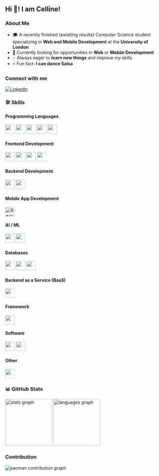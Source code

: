 
<h2 align="left">Hi 👋! I am Celline!</h2>

###

### About Me  
- 🎓 A recently finished (awaiting results) Computer Science student specializing in **Web and Mobile Development** at the **University of London**  
- 🌱 Currently looking for opportunities in **Web** or **Mobile Development**  
- 💡 Always eager to **learn new things** and improve my skills
- ⚡ Fun fact: **I can dance Salsa**

### Connect with me  
[![LinkedIn](https://img.shields.io/badge/LinkedIn-Celline%20Maccabee-blue?style=for-the-badge&logo=linkedin)](https://www.linkedin.com/in/celline-maccabee-b63792273/)

### 🛠️ Skills  

#### Programming Languages  
<div>
  <img src="https://cdn.jsdelivr.net/gh/devicons/devicon/icons/javascript/javascript-original.svg" height="30" />
  <img src="https://cdn.jsdelivr.net/gh/devicons/devicon/icons/typescript/typescript-original.svg" height="30" />
  <img src="https://cdn.jsdelivr.net/gh/devicons/devicon/icons/python/python-original.svg" height="30" />
  <img src="https://cdn.jsdelivr.net/gh/devicons/devicon/icons/cplusplus/cplusplus-original.svg" height="30" />
  <img src="https://cdn.jsdelivr.net/gh/devicons/devicon/icons/csharp/csharp-original.svg" height="30" />
</div>

#### Frontend Development  
<div>
  <img src="https://cdn.jsdelivr.net/gh/devicons/devicon/icons/react/react-original.svg" height="30" />
  <img src="https://cdn.jsdelivr.net/gh/devicons/devicon/icons/html5/html5-original.svg" height="30" />
  <img src="https://cdn.jsdelivr.net/gh/devicons/devicon/icons/css3/css3-original.svg" height="30" />
  <img src="https://cdn.jsdelivr.net/gh/devicons/devicon/icons/tailwindcss/tailwindcss-plain.svg" height="30" />
</div>

#### Backend Development  
<div>
  <img src="https://cdn.jsdelivr.net/gh/devicons/devicon/icons/nodejs/nodejs-original.svg" height="30" />
  <img src="https://cdn.jsdelivr.net/gh/devicons/devicon/icons/express/express-original.svg" height="30" />
</div>

#### Mobile App Development  
<div>
  <img src="https://cdn.jsdelivr.net/gh/devicons/devicon/icons/react/react-original.svg" height="30" title="React Native" />
</div>

#### AI / ML  
<div>
  <img src="https://cdn.jsdelivr.net/gh/devicons/devicon/icons/pandas/pandas-original.svg" height="30" />
  <img src="https://seaborn.pydata.org/_static/logo-wide-lightbg.svg" height="30" />
</div>

#### Databases  
<div>
  <img src="https://cdn.jsdelivr.net/gh/devicons/devicon/icons/mysql/mysql-original.svg" height="30" />
  <img src="https://cdn.jsdelivr.net/gh/devicons/devicon/icons/sqlite/sqlite-original.svg" height="30" />
  <img src="https://cdn.jsdelivr.net/gh/devicons/devicon/icons/postgresql/postgresql-original.svg" height="30" />
</div>

#### Backend as a Service (BaaS)  
<div>
  <img src="https://cdn.jsdelivr.net/gh/devicons/devicon/icons/firebase/firebase-plain.svg" height="30" />
</div>

#### Framework  
<div>
  <img src="https://cdn.jsdelivr.net/gh/devicons/devicon/icons/django/django-plain.svg" height="30" />
</div>

#### Software  
<div>
  <img src="https://cdn.jsdelivr.net/gh/devicons/devicon/icons/figma/figma-original.svg" height="30" />
  <img src="https://upload.wikimedia.org/wikipedia/commons/7/78/InVision_app_logo.svg" height="30" />
</div>

#### Other  
<div>
  <img src="https://cdn.jsdelivr.net/gh/devicons/devicon/icons/git/git-original.svg" height="30" />
</div>

### 📊 GitHub Stats  
<div align="left">
  <img src="https://github-readme-stats.vercel.app/api?username=CellineM&hide_title=false&hide_rank=false&show_icons=true&include_all_commits=true&count_private=true&disable_animations=false&theme=dracula&locale=en&hide_border=false" height="150" alt="stats graph"  />
  <img src="https://github-readme-stats.vercel.app/api/top-langs?username=CellineM&locale=en&hide_title=false&layout=compact&card_width=320&langs_count=5&theme=dracula&hide_border=false" height="150" alt="languages graph"  />
</div>

### Contribution 
<picture>
  <source media="(prefers-color-scheme: dark)" srcset="https://raw.githubusercontent.com/CellineM/CellineM/output/pacman-contribution-graph-dark.svg">
  <source media="(prefers-color-scheme: light)" srcset="https://raw.githubusercontent.com/CellineM/CellineM/output/pacman-contribution-graph.svg">
  <img alt="pacman contribution graph" src="https://raw.githubusercontent.com/CellineM/CellineM/output/pacman-contribution-graph.svg">
</picture>
